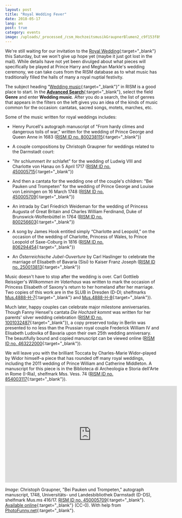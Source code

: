 ```yaml
---
layout: post
title: "Royal Wedding Fever"
date: 2018-05-17
lang: en
post: true
category: events
image: /uploads/_processed_/csm_HochzeitsmusikGraupnerBlumen2_c9f153f89b.jpg
---
```



We're still waiting for our invitation to the [Royal Wedding](https://www.royal.uk/royalwedding){:target="_blank"} this Saturday, but we won't give up hope yet (maybe it just got lost in the mail). While details have not yet been divulged about what pieces will specifically be played at Prince Harry and Meghan Markle's wedding ceremony, we can take cues from the RISM database as to what music has traditionally filled the halls of many a royal nuptial festivity.

The subject heading “[Wedding music](https://opac.rism.info/search?View=rism&subject=Wedding+music&Language=en){:target="_blank"}” in RISM is a good place to start. In the [**Advanced Search**](https://opac.rism.info/metaopac/start.do?View=rism&SearchType=2&Language=en){:target="_blank"}, select the field **Genre** and enter **Wedding music**. After you do a search, the list of genres that appears in the filters on the left gives you an idea of the kinds of music common for the occasion: cantatas, sacred songs, motets, marches, etc.

Some of the music written for royal weddings includes:

- Henry Purcell's autograph manuscript of "From hardy climes and dangerous toils of war," written for the wedding of Prince George and Queen Anne in 1683 ([RISM ID no. 800238115](https://opac.rism.info/search?id=800238115&Language=en){:target="_blank"})
- A couple compositions by Christoph Graupner for weddings related to the Darmstadt court:
- "Ihr schlummert ihr schlafet" for the wedding of Ludwig VIII and Charlotte von Hanau on 5 April 1717 ([RISM ID no. 450005715](https://opac.rism.info/search?id=450005715&Language=en){:target="_blank"})
- And then a cantata for the wedding one of the couple's children: "Bei Pauken und Trompeten" for the wedding of Prince George and Louise von Leiningen on 16 March 1748 ([RISM ID no. 450005709](https://opac.rism.info/search?id=450005709&Language=en){:target="_blank"})

- An intrada by Carl Friedrich Weideman for the wedding of Princess Augusta of Great Britain and Charles William Ferdinand, Duke of Brunswick-Wolfenbüttel in 1764 ([RISM ID no. 800256603](https://opac.rism.info/search?id=800256603&Language=en){:target="_blank"})
- A song by James Hook entitled simply “Charlotte and Leopold,” on the occasion of the wedding of Charlotte, Princess of Wales, to Prince Leopold of Saxe-Coburg in 1816 ([RISM ID no. 806294454](https://opac.rism.info/search?id=806294454&Language=en){:target="_blank"})
- An _Österreichische Jubel-Ouverture_ by Carl Haslinger to celebrate the marriage of Elisabeth of Bavaria (Sisi) to Kaiser Franz Joseph ([RISM ID no. 250013813](https://opac.rism.info/search?id=250013813&Language=en){:target="_blank"})



Music doesn't have to stop after the wedding is over. Carl Gottlieb Reissiger's _Willkommen im Vaterhaus_ was written to mark the occasion of Princess Elisabeth of Saxony's return to her homeland after her marriage. Two copies of this work are in the SLUB in Dresden (D-Dl; shelfmarks [Mus.4888-H-7](https://opac.rism.info/search?id=211008738&Language=en){:target="_blank"} and [Mus.4888-H-8](https://opac.rism.info/search?id=211008812&Language=en){:target="_blank"}).

Much later, happy couples can celebrate major milestone anniversaries. Though Fanny Hensel's cantata _Die Hochzeit kommt_ was written for her parents' silver wedding celebration ([RISM ID no. 1001032487](https://opac.rism.info/search?id=1001032487&Language=en){:target="_blank"}), a copy preserved today in Berlin was presented to no less than the Prussian royal couple Frederick William IV and Elisabeth Ludovika of Bavaria upon their own 25th wedding anniversary. The beautifully bound and copied manuscript can be viewed online ([RISM ID no. 463222000](https://opac.rism.info/search?id=463222000&Language=en){:target="_blank"}).

We will leave you with the brilliant Toccata by Charles-Marie Widor–played by Widor himself–a piece that has rounded off many royal weddings, including the 2011 wedding of Prince William and Catherine Middleton. A manuscript for this piece is in the Biblioteca di Archeologia e Storia dell'Arte in Rome (I-Ria), shelfmark Mss. Vess. 74 ([RISM ID no. 854003117](https://opac.rism.info/search?id=854003117&Language=en){:target="_blank"}).

<iframe width="560" height="315" src="https://www.youtube.com/embed/J8vz1D_L_OE?start=15" frameborder="0" allow="autoplay; encrypted-media" allowfullscreen></iframe>







_Image_: Christoph Graupner, "Bei Pauken und Trompeten," autograph manuscript, 1748, Universitäts- und Landesbibliothek Darmstadt (D-DS), shelfmark Mus.ms 416/17. [RISM ID no. 450005709](https://opac.rism.info/search?id=450005709){:target="_blank"}. [Available online](http://tudigit.ulb.tu-darmstadt.de/show/Mus-Ms-416-17/0004){:target="_blank"} (CC-0). With help from [PhotoFunny.net](https://www.photofunny.net/out/615269829531550542){:target="_blank"}.



<script type="text/javascript">var switchTo5x=true;</script><script type="text/javascript" src="http://w.sharethis.com/button/buttons.js"></script><script type="text/javascript">stLight.options({publisher: "9b601438-1ce1-49d8-bfd7-9cff5df54c17", doNotHash: false, doNotCopy: false, hashAddressBar: false});</script>